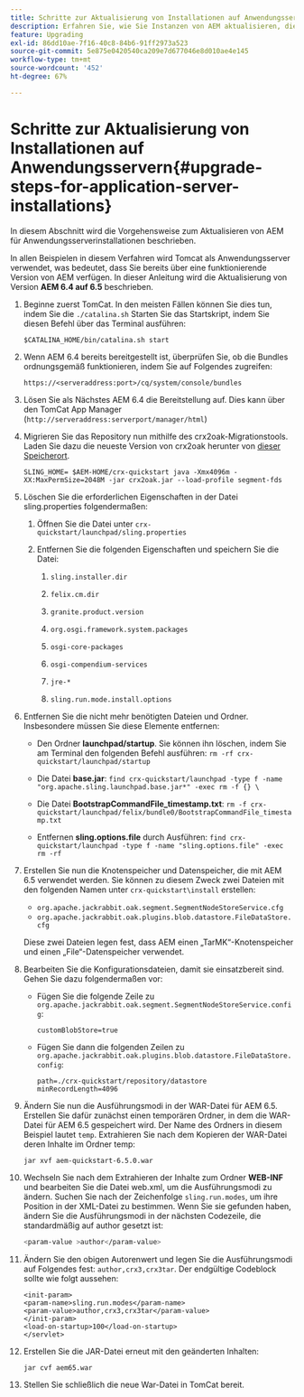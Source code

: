 ```yaml
---
title: Schritte zur Aktualisierung von Installationen auf Anwendungsservern
description: Erfahren Sie, wie Sie Instanzen von AEM aktualisieren, die über Anwendungsserver bereitgestellt werden.
feature: Upgrading
exl-id: 86dd10ae-7f16-40c8-84b6-91ff2973a523
source-git-commit: 5e875e0420540ca209e7d677046e8d010ae4e145
workflow-type: tm+mt
source-wordcount: '452'
ht-degree: 67%

---
```


# Schritte zur Aktualisierung von Installationen auf Anwendungsservern{#upgrade-steps-for-application-server-installations}

In diesem Abschnitt wird die Vorgehensweise zum Aktualisieren von AEM für Anwendungsserverinstallationen beschrieben.

In allen Beispielen in diesem Verfahren wird Tomcat als Anwendungsserver verwendet, was bedeutet, dass Sie bereits über eine funktionierende Version von AEM verfügen. In dieser Anleitung wird die Aktualisierung von Version **AEM 6.4 auf 6.5** beschrieben.

1. Beginne zuerst TomCat. In den meisten Fällen können Sie dies tun, indem Sie die `./catalina.sh` Starten Sie das Startskript, indem Sie diesen Befehl über das Terminal ausführen:

   ```shell
   $CATALINA_HOME/bin/catalina.sh start
   ```

1. Wenn AEM 6.4 bereits bereitgestellt ist, überprüfen Sie, ob die Bundles ordnungsgemäß funktionieren, indem Sie auf Folgendes zugreifen:

   ```shell
   https://<serveraddress:port>/cq/system/console/bundles
   ```

1. Lösen Sie als Nächstes AEM 6.4 die Bereitstellung auf. Dies kann über den TomCat App Manager (`http://serveraddress:serverport/manager/html`)

1. Migrieren Sie das Repository nun mithilfe des crx2oak-Migrationstools. Laden Sie dazu die neueste Version von crx2oak herunter von [dieser Speicherort](https://repo1.maven.org/maven2/com/adobe/granite/crx2oak/).

   ```shell
   SLING_HOME= $AEM-HOME/crx-quickstart java -Xmx4096m -XX:MaxPermSize=2048M -jar crx2oak.jar --load-profile segment-fds
   ```

1. Löschen Sie die erforderlichen Eigenschaften in der Datei sling.properties folgendermaßen:

   1. Öffnen Sie die Datei unter `crx-quickstart/launchpad/sling.properties`
   1. Entfernen Sie die folgenden Eigenschaften und speichern Sie die Datei:

      1. `sling.installer.dir`

      1. `felix.cm.dir`

      1. `granite.product.version`

      1. `org.osgi.framework.system.packages`

      1. `osgi-core-packages`

      1. `osgi-compendium-services`

      1. `jre-*`

      1. `sling.run.mode.install.options`

1. Entfernen Sie die nicht mehr benötigten Dateien und Ordner. Insbesondere müssen Sie diese Elemente entfernen:

   * Den Ordner **launchpad/startup**. Sie können ihn löschen, indem Sie am Terminal den folgenden Befehl ausführen: `rm -rf crx-quickstart/launchpad/startup`

   * Die Datei **base.jar**: `find crx-quickstart/launchpad -type f -name "org.apache.sling.launchpad.base.jar*" -exec rm -f {} \`

   * Die Datei **BootstrapCommandFile_timestamp.txt**: `rm -f crx-quickstart/launchpad/felix/bundle0/BootstrapCommandFile_timestamp.txt`

   * Entfernen **sling.options.file** durch Ausführen: `find crx-quickstart/launchpad -type f -name "sling.options.file" -exec rm -rf`

1. Erstellen Sie nun die Knotenspeicher und Datenspeicher, die mit AEM 6.5 verwendet werden. Sie können zu diesem Zweck zwei Dateien mit den folgenden Namen unter `crx-quickstart\install` erstellen:

   * `org.apache.jackrabbit.oak.segment.SegmentNodeStoreService.cfg`
   * `org.apache.jackrabbit.oak.plugins.blob.datastore.FileDataStore.cfg`

   Diese zwei Dateien legen fest, dass AEM einen „TarMK“-Knotenspeicher und einen „File“-Datenspeicher verwendet.

1. Bearbeiten Sie die Konfigurationsdateien, damit sie einsatzbereit sind. Gehen Sie dazu folgendermaßen vor:

   * Fügen Sie die folgende Zeile zu `org.apache.jackrabbit.oak.segment.SegmentNodeStoreService.config`:

      `customBlobStore=true`

   * Fügen Sie dann die folgenden Zeilen zu `org.apache.jackrabbit.oak.plugins.blob.datastore.FileDataStore.config`:

      ```
      path=./crx-quickstart/repository/datastore
      minRecordLength=4096
      ```

1. Ändern Sie nun die Ausführungsmodi in der WAR-Datei für AEM 6.5. Erstellen Sie dafür zunächst einen temporären Ordner, in dem die WAR-Datei für AEM 6.5 gespeichert wird. Der Name des Ordners in diesem Beispiel lautet `temp`. Extrahieren Sie nach dem Kopieren der WAR-Datei deren Inhalte im Ordner temp:

   ```
   jar xvf aem-quickstart-6.5.0.war
   ```

1. Wechseln Sie nach dem Extrahieren der Inhalte zum Ordner **WEB-INF** und bearbeiten Sie die Datei web.xml, um die Ausführungsmodi zu ändern. Suchen Sie nach der Zeichenfolge `sling.run.modes`, um ihre Position in der XML-Datei zu bestimmen. Wenn Sie sie gefunden haben, ändern Sie die Ausführungsmodi in der nächsten Codezeile, die standardmäßig auf author gesetzt ist:

   ```bash
   <param-value >author</param-value>
   ```

1. Ändern Sie den obigen Autorenwert und legen Sie die Ausführungsmodi auf Folgendes fest: `author,crx3,crx3tar`. Der endgültige Codeblock sollte wie folgt aussehen:

   ```
   <init-param>
   <param-name>sling.run.modes</param-name>
   <param-value>author,crx3,crx3tar</param-value>
   </init-param>
   <load-on-startup>100</load-on-startup>
   </servlet>
   ```

1. Erstellen Sie die JAR-Datei erneut mit den geänderten Inhalten:

   ```bash
   jar cvf aem65.war
   ```

1. Stellen Sie schließlich die neue War-Datei in TomCat bereit.
